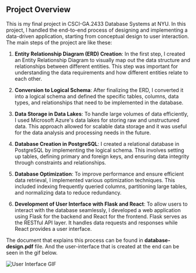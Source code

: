 ## Project Overview

This is my final project in CSCI-GA.2433 Database Systems at NYU. In this project, I handled the end-to-end process of designing and implementing a data-driven application, starting from conceptual design to user interaction. The main steps of the project are like these:

1. **Entity Relationship Diagram (ERD) Creation**: In the first step, I created an Entity Relationship Diagram to visually map out the data structure and relationships between different entities. This step was important for understanding the data requirements and how different entities relate to each other.

2. **Conversion to Logical Schema**: After finalizing the ERD, I converted it into a logical schema and defined the specific tables, columns, data types, and relationships that need to be implemented in the database. 

3. **Data Storage in Data Lakes**: To handle large volumes of data efficiently, I used Microsoft Azure's data lakes for storing raw and unstructured data. This approach allowed for scalable data storage and it was useful for the data analysis and processing needs in the future.

4. **Database Creation in PostgreSQL**: I created a relational database in PostgreSQL by implementing the logical schema. This involves setting up tables, defining primary and foreign keys, and ensuring data integrity through constraints and relationships.

5. **Database Optimization**: To improve performance and ensure efficient data retrieval, I implemented various optimization techniques. This included indexing frequently queried columns, partitioning large tables, and normalizing data to reduce redundancy. 

6. **Development of User Interface with Flask and React**: To allow users to interact with the database seamlessly, I developed a web application using Flask for the backend and React for the frontend. Flask serves as the RESTful API layer. It handles data requests and responses while React provides a user interface.

The document that explains this process can be found in **database-design.pdf** file. And the user-interface that is created at the end can be seen in the gif below.


![User Interface GIF](figures/user-interface.gif)
